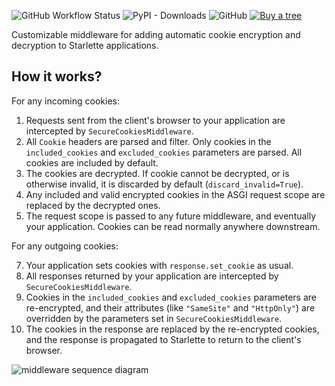 ![GitHub Workflow Status](https://img.shields.io/github/actions/workflow/status/thearchitector/starlette-securecookies/CI.yaml?label=tests&style=flat-square)
![PyPI - Downloads](https://img.shields.io/pypi/dw/starlette-securecookies?style=flat-square)
![GitHub](https://img.shields.io/github/license/thearchitector/starlette-securecookies?style=flat-square)
[![Buy a tree](https://img.shields.io/badge/Treeware-%F0%9F%8C%B3-lightgreen?style=flat-square)](https://ecologi.com/eliasgabriel?r=6128126916bfab8bd051026c)

Customizable middleware for adding automatic cookie encryption and decryption to Starlette applications.

## How it works?

For any incoming cookies:

1. Requests sent from the client's browser to your application are intercepted by `SecureCookiesMiddleware`.
2. All `Cookie` headers are parsed and filter. Only cookies in the `included_cookies` and `excluded_cookies` parameters are parsed. All cookies are included by default.
3. The cookies are decrypted. If cookie cannot be decrypted, or is otherwise invalid, it is discarded by default (`discard_invalid=True`).
4. Any included and valid encrypted cookies in the ASGI request scope are replaced by the decrypted ones.
5. The request scope is passed to any future middleware, and eventually your application. Cookies can be read normally anywhere downstream.

For any outgoing cookies:

7. Your application sets cookies with `response.set_cookie` as usual.
8. All responses returned by your application are intercepted by `SecureCookiesMiddleware`.
9. Cookies in the `included_cookies` and `excluded_cookies` parameters are re-encrypted, and their attributes (like `"SameSite"` and `"HttpOnly"`) are overridden by the parameters set in `SecureCookiesMiddleware`.
10. The cookies in the response are replaced by the re-encrypted cookies, and the response is propagated to Starlette to return to the client's browser.

![middleware sequence diagram](https://mermaid.ink/svg/pako:eNp9kMFqwzAQRH9FCIwOjeldh0DbpLdCIFdfhDRplsqSu1qTBON_r9q61IfSPS7vMcNM2ucAbXXTTJRIrJqMnNHDWGVOmVHEzHPTdKngfUTy2JF7Zdd3SdV75Hwp4Ha7vXuhECIujmHVPnm-DYKgfM5vhPJN_yKfwsMwRPJOKCernikKuAr3aoc_5RVe7XYdd4iOkuAq_8S1S9V1OXOEtE9filFnuAAueqN7cO8o1FGmLs31MQ7BCfaBJLO2JxcLNtqNko-35LUVHvEDLess1PwBXd56Xg)
